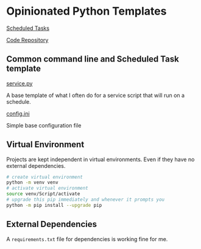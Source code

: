 # Opinionated Python Templates

[Scheduled Tasks](schedule.md)

[Code Repository](repos.md)

## Common command line and Scheduled Task template

[service.py](service.py)

A base template of what I often do for a service script that will run on a schedule.

[config.ini](config.ini)

Simple base configuration file

## Virtual Environment

Projects are kept independent in virtual environments. Even if they have no external dependencies.

```sh
# create virtual environment
python -m venv venv
# activate virtual environment
source venv/Script/activate
# upgrade this pip immediately and whenever it prompts you
python -m pip install --upgrade pip
```

## External Dependencies

A `requirements.txt` file for dependencies is working fine for me.
